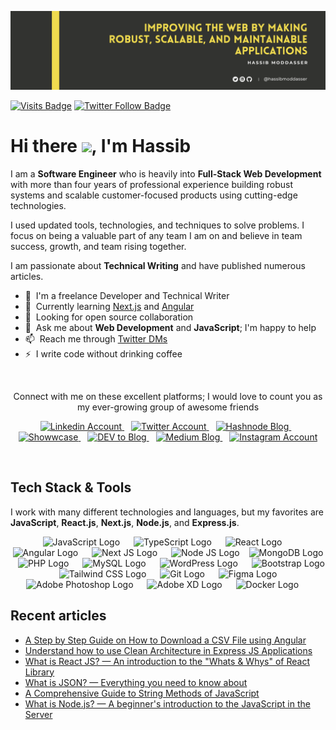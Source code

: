 ![](images/banner.png)

[![Visits Badge](https://badges.pufler.dev/visits/hassibmoddasser/hassibmoddasser?color=2D9CDB&style=for-the-badge)](https://github.com/hassibmoddasser)
[![Twitter Follow Badge](https://img.shields.io/twitter/follow/hassibmoddasser?color=2D9CDB&logo=twitter&style=for-the-badge)](https://twitter.com/hassibmoddasser)

# Hi there <img src="images/wave.gif" width="30px">, I'm Hassib

I am a **Software Engineer** who is heavily into **Full-Stack Web Development** with more than four years of professional experience building robust systems and scalable customer-focused products using cutting-edge technologies.

I used updated tools, technologies, and techniques to solve problems. I focus on being a valuable part of any team I am on and believe in team success, growth, and team rising together.

I am passionate about **Technical Writing** and have published numerous articles.

- 🏢 &nbsp;I'm a freelance Developer and Technical Writer
- 🌱 &nbsp;Currently learning [Next.js](https://nextjs.org/) and [Angular](https://angular.io/)
- 👯 &nbsp;Looking for open source collaboration
- 💬 &nbsp;Ask me about **Web Development** and **JavaScript**; I'm happy to help
- 📫 &nbsp;Reach me through [Twitter DMs](https://twitter.com/hassibmoddasser)
- ⚡ &nbsp;I write code without drinking coffee

<br />

<p align="center">Connect with me on these excellent platforms; I would love to count you as my ever-growing group of awesome friends</p>

<p align="center">
  <a href="https://www.linkedin.com/in/hassibmoddasser">
    <img src="https://cdn.worldvectorlogo.com/logos/linkedin-icon-2.svg" title="LinkedIn" alt="Linkedin Account" width="36" />
  </a> &ensp;
  <a href="https://twitter.com/hassibmoddasser">
    <img src="https://cdn.worldvectorlogo.com/logos/twitter-3.svg" title="Twitter" alt="Twitter Account" width="38" />
  </a> &ensp;
  <a href="https://hassib.hashnode.dev">
    <img src="images/hashnode.png" title="Hashnode" alt="Hashnode Blog" width="36" />
  </a> &ensp;
  <a href="https://me.hassibmoddasser.com">
    <img src="images/showwcase.png" title="Showwcase" alt="Showwcase" width="36" />
  </a> &ensp;
  <a href="https://dev.to/hassibmoddasser">
    <img src="https://cdn.worldvectorlogo.com/logos/devto.svg" title="Dev to" alt="DEV to Blog" width="39" />
  </a> &ensp;
  <a href="https://hassib.medium.com">
    <img src="https://cdn.worldvectorlogo.com/logos/monogram-medium.svg" title="Medium" alt="Medium Blog" width="36" />
  </a> &ensp;
  <a href="https://www.instagram.com/hassibmoddasser">
    <img src="https://cdn.worldvectorlogo.com/logos/instagram-5.svg" title="Instagram" alt="Instagram Account" width="36" />
  </a>
</p><br />

## Tech Stack & Tools

I work with many different technologies and languages, but my favorites are **JavaScript**, **React.js**, **Next.js**, **Node.js**, and **Express.js**.

<p align="center">
  <img src="https://cdn.worldvectorlogo.com/logos/logo-javascript.svg" title="JavaScript" alt="JavaScript Logo" width="57" /> &emsp;
  <img src="https://cdn.worldvectorlogo.com/logos/typescript.svg" title="TypeScript" alt="TypeScript Logo" width="57" /> &emsp;
  <img src="https://brandlogos.net/wp-content/uploads/2020/09/react-logo.png" title="React JS" alt="React Logo" width="64" /> &emsp;
  <img src="https://cdn.worldvectorlogo.com/logos/angular-icon-1.svg" title="Angular" alt="Angular Logo" width="55" /> &emsp;
  <img src="https://cdn.worldvectorlogo.com/logos/next-js.svg" title="Next JS" alt="Next JS Logo" width="60"/> &emsp;
  <img src="https://cdn.worldvectorlogo.com/logos/nodejs-1.svg" title="Node JS" alt="Node JS Logo" width="96"/> &ensp;
  <img src="https://cdn.worldvectorlogo.com/logos/mongodb-icon-1.svg" title="MongoDB" alt="MongoDB Logo" width="64"/> &ensp;
  <img src="https://i.ibb.co/LzmYpDX/146-1466902-php-logo-png-transparent-php-logo-png-png-removebg-preview.png" title="PHP" alt="PHP Logo" width="62"/> &emsp;
  <img src="https://cdn.worldvectorlogo.com/logos/mysql-6.svg" title="MySQL" alt="MySQL Logo" width="56"/> &emsp;
  <img src="https://cdn.worldvectorlogo.com/logos/wordpress-blue.svg" title="WordPress" alt="WordPress Logo" width="57"/> &emsp;
  <img src="https://cdn.worldvectorlogo.com/logos/bootstrap-5-1.svg" title="Bootstrap" alt="Bootstrap Logo" width="68" /> &emsp;
  <img src="https://cdn.worldvectorlogo.com/logos/tailwindcss.svg" title="Tailwind CSS" alt="Tailwind CSS Logo" width="78" /> &emsp;
  <img src="https://cdn.worldvectorlogo.com/logos/git-icon.svg" title="Git" alt="Git Logo" width="50"/> &emsp;
  <img src="https://cdn.worldvectorlogo.com/logos/figma-1.svg" title="Figma" alt="Figma Logo" width="34"/> &emsp;
  <img src="https://cdn.worldvectorlogo.com/logos/adobe-photoshop-2.svg" title="Adobe Photoshop" alt="Adobe Photoshop Logo" width="55"/> &emsp;
  <img src="https://cdn.worldvectorlogo.com/logos/adobe-xd-1.svg" title="Adobe XD" alt="Adobe XD Logo" width="55"/> &emsp;
  <img src="https://cdn.worldvectorlogo.com/logos/docker.svg" title="Docker" alt="Docker Logo" width="62"/> &emsp;
</p>

## Recent articles

- [A Step by Step Guide on How to Download a CSV File using Angular](https://merlino.agency/blog/a-step-by-step-guide-on-how-to-download-a-csv-file-using-angular)
- [Understand how to use Clean Architecture in Express JS Applications](https://merlino.agency/blog/clean-architecture-in-express-js-applications)
- [What is React JS? — An introduction to the "Whats & Whys" of React Library](https://hassib.hashnode.dev/what-is-react-js-an-introduction-to-the-whats-and-whys-of-react-library)
- [What is JSON? — Everything you need to know about](https://hassib.hashnode.dev/what-is-json-everything-you-need-to-know-about)
- [A Comprehensive Guide to String Methods of JavaScript](https://hassib.hashnode.dev/a-comprehensive-guide-to-string-methods-of-javascript)
- [What is Node.js? — A beginner's introduction to the JavaScript in the Server](https://hassib.hashnode.dev/what-is-nodejs-a-beginners-introduction-to-the-javascript-in-the-server)
